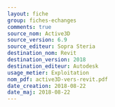 ```yaml
---
layout: fiche
group: fiches-echanges
comments: true
source_nom: Active3D
source_version: 6.9
source_editeur: Sopra Steria
destination_nom: Revit
destination_version: 2018
destination_editeur: Autodesk
usage_metier: Exploitation
nom_pdf: active3D-vers-revit.pdf
date_creation: 2018-08-22
date_maj: 2018-08-22
---
```

